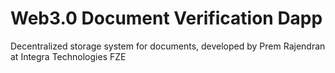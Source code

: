 # Web3.0 Document Verification Dapp
 
Decentralized storage system for documents, developed by Prem Rajendran at Integra Technologies FZE
